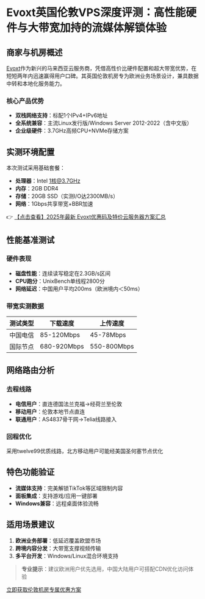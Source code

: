 # Evoxt英国伦敦VPS深度评测：高性能硬件与大带宽加持的流媒体解锁体验

## 商家与机房概述

[Evoxt](https://bit.ly/evoxt)作为新兴的马来西亚云服务商，凭借高性价比硬件配置和超大带宽优势，在短短两年内迅速赢得用户口碑。其英国伦敦机房专为欧洲业务场景设计，兼具数据中转和本地化服务能力。

### 核心产品优势
- **双栈网络支持**：标配1个IPv4+IPv6地址
- **全系统兼容**：主流Linux发行版/Windows Server 2012-2022（含中文版）
- **企业级硬件**：3.7GHz高频CPU+NVMe存储方案

## 实测环境配置
本次测试采用基础套餐：
- **处理器**：Intel 1核@3.7GHz
- **内存**：2GB DDR4
- **存储**：20GB SSD（实测I/O达2300MB/s）
- **网络**：1Gbps共享带宽+BBR加速

👉 [【点击查看】2025年最新 Evoxt优惠码及特价云服务器方案汇总](https://bit.ly/evoxt)

## 性能基准测试
### 硬件表现
- **磁盘性能**：连续读写稳定在2.3GB/s区间
- **CPU跑分**：UnixBench单线程2800分
- **网络延迟**：中国用户平均200ms（欧洲境内＜50ms）

### 带宽实测数据
| 测试类型       | 下载速度       | 上传速度       |
|----------------|----------------|----------------|
| 中国电信       | 85-120Mbps     | 45-78Mbps      |
| 国际节点       | 680-920Mbps    | 550-800Mbps    |

## 网络路由分析
### 去程线路
- **电信用户**：直连德国法兰克福→经荷兰至伦敦
- **移动用户**：伦敦本地节点直连
- **联通用户**：AS4837骨干网→Telia线路接入

### 回程优化
采用twelve99优质线路，北方移动用户可能经美国圣何塞节点优化

## 特色功能验证
- **流媒体支持**：完美解锁TikTok等区域限制内容
- **面板集成**：支持游戏/应用一键部署
- **Windows兼容**：远程桌面体验流畅

## 适用场景建议
1. **欧洲业务部署**：低延迟覆盖欧盟市场
2. **跨境内容分发**：大带宽支撑视频传输
3. **多平台开发**：Windows/Linux混合环境支持

> **专业提示**：建议欧洲用户优先选用，中国大陆用户可搭配CDN优化访问体验

[立即获取伦敦机房专属优惠方案](https://bit.ly/evoxt)